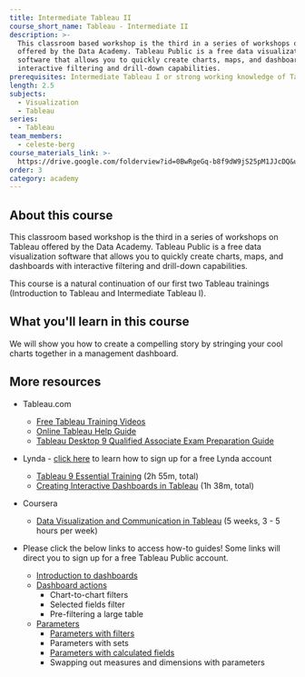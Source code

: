 ```yaml
---
title: Intermediate Tableau II
course_short_name: Tableau - Intermediate II
description: >-
  This classroom based workshop is the third in a series of workshops on Tableau
  offered by the Data Academy. Tableau Public is a free data visualization
  software that allows you to quickly create charts, maps, and dashboards with
  interactive filtering and drill-down capabilities.
prerequisites: Intermediate Tableau I or strong working knowledge of Tableau
length: 2.5
subjects:
  - Visualization
  - Tableau
series:
  - Tableau
team_members:
  - celeste-berg
course_materials_link: >-
  https://drive.google.com/folderview?id=0BwRgeGq-b8f9dW9jS25pM1JJcDQ&usp=sharing
order: 3
category: academy
---
```



## About this course

This classroom based workshop is the third in a series of workshops on Tableau offered by the Data Academy. Tableau Public is a free data visualization software that allows you to quickly create charts, maps, and dashboards with interactive filtering and drill-down capabilities.

This course is a natural continuation of our first two Tableau trainings (Introduction to Tableau and Intermediate Tableau I).

## What you'll learn in this course

We will show you how to create a compelling story by stringing your cool charts together in a management dashboard.

## More resources

* Tableau.com
  * [Free Tableau Training Videos](http://www.tableau.com/learn/training)
  * [Online Tableau Help Guide](http://onlinehelp.tableau.com/current/pro/online/windows/en-us/help.html)
  * [Tableau Desktop 9 Qualified Associate Exam Preparation Guide](http://mkt.tableau.com/files/Desktop-9-QA-Prep-Guide.pdf)
* Lynda - [click here](https://drive.google.com/file/d/0BwRgeGq-b8f9eVNXQU9BNEJJVHc/view?usp=sharing) to learn how to sign up for a free Lynda account
  * [Tableau 9 Essential Training](https://www.lynda.com/Tableau-tutorials/Tableau-9-Essential-Training/386886-2.html) (2h 55m, total)
  * [Creating Interactive Dashboards in Tableau](https://www.lynda.com/Tableau-tutorials/Creating-Interactive-Dashboards-Tableau/417094-2.html) (1h 38m, total)
* Coursera
  * [Data Visualization and Communication in Tableau](https://www.coursera.org/learn/analytics-tableau/) (5 weeks, 3 - 5 hours per week)
* Please click the below links to access how-to guides! Some links will direct you to sign up for a free Tableau Public account.

  * [Introduction to dashboards](http://www.tableau.com/learn/tutorials/on-demand/getting-started-dashboards-and-stories?signin=2a605b07b036fce61a341126449e7252)
  * [Dashboard actions](http://www.tableau.com/learn/tutorials/on-demand/dashboard-interactivity-using-actions)
    * Chart-to-chart filters
    * Selected fields filter
    * Pre-filtering a large table
  * [Parameters](http://www.tableau.com/learn/tutorials/on-demand/parameters?signin=84fdd9f339b4afab0d1493b995f67018)
    * [Parameters with filters](http://onlinehelp.tableau.com/current/pro/online/en-us/help.htm#parameters_filters.html)
    * Parameters with sets
    * [Parameters with calculated fields](http://onlinehelp.tableau.com/current/pro/online/en-us/help.htm#parameters_calculations.html)
    * Swapping out measures and dimensions with parameters
